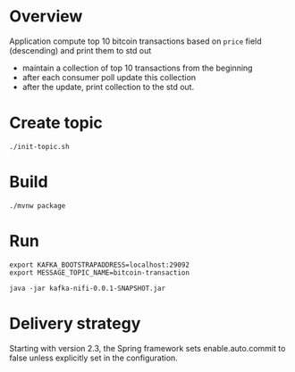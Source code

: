 # Overview
Application compute top 10 bitcoin transactions based on `price` field (descending) and print them to std out
- maintain a collection of top 10 transactions from the beginning
- after each consumer poll update this collection
- after the update, print collection to the std out.


# Create topic
`./init-topic.sh`

# Build
`./mvnw package`

# Run

```
export KAFKA_BOOTSTRAPADDRESS=localhost:29092
export MESSAGE_TOPIC_NAME=bitcoin-transaction

java -jar kafka-nifi-0.0.1-SNAPSHOT.jar
```

# Delivery strategy
Starting with version 2.3, the Spring framework sets enable.auto.commit to false unless explicitly set in the configuration.

